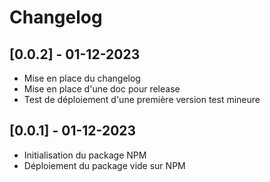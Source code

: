 # Changelog

## [0.0.2] - 01-12-2023
- Mise en place du changelog
- Mise en place d'une doc pour release
- Test de déploiement d'une première version test mineure

## [0.0.1] - 01-12-2023
- Initialisation du package NPM
- Déploiement du package vide sur NPM